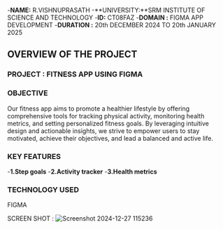-**NAME:** R.VISHNUPRASATH
-**UNIVERSITY:**SRM INSTITUTE OF SCIENCE AND TECHNOLOGY
-**ID:** CT08FAZ
-**DOMAIN :** FIGMA APP DEVELOPMENT
-**DURATION :** 20th DECEMBER 2024 TO 20th JANUARY 2025

## OVERVIEW OF THE PROJECT
### PROJECT : FITNESS APP USING FIGMA

### OBJECTIVE
Our fitness app aims to promote a healthier lifestyle by offering comprehensive tools for tracking physical activity, monitoring health metrics, and setting personalized fitness goals. By leveraging intuitive design and actionable insights, we strive to empower users to stay motivated, achieve their objectives, and lead a balanced and active life.

### KEY FEATURES 
 -**1.Step goals**
 -**2.Activity tracker**
 -**3.Health metrics**

 ### TECHNOLOGY USED 

  FIGMA 

  SCREEN SHOT :
  ![Screenshot 2024-12-27 115236](https://github.com/user-attachments/assets/8b73e2fd-1480-4307-95df-6f259ef8eab2)

